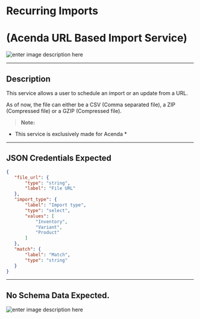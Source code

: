 # Recurring Imports
# (Acenda URL Based Import Service)

![enter image description here](https://acenda.com/images/logo-acenda@2x.png)

----------

## Description

This service allows a user to schedule an import or an update from a URL.

As of now, the file can either be a CSV (Comma separated file), a ZIP (Compressed file) or a GZIP (Compressed file).

> **Note:**
  * This service is exclusively made for Acenda *


--------

## JSON Credentials Expected

```json
{
   "file_url": {
       "type": "string",
       "label": "File URL"
   },
   "import_type": {
       "label": "Import type",
       "type": "select",
       "values": [
           "Inventory",
           "Variant",
           "Product"
       ]
   },
   "match": {
       "label": "Match",
       "type": "string"
   }
}
```

--------

## No Schema Data Expected.


![enter image description here](https://acenda.com/images/logo-acenda@2x.png)
